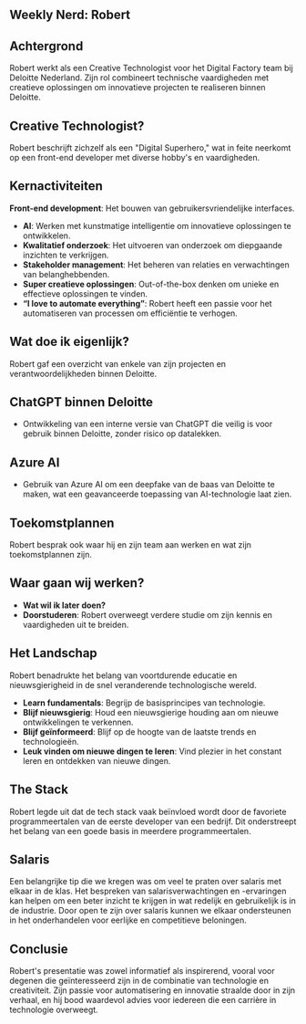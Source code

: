 ## Weekly Nerd: Robert

## Achtergrond
Robert werkt als een Creative Technologist voor het Digital Factory team bij Deloitte Nederland. Zijn rol combineert technische vaardigheden met creatieve oplossingen om innovatieve projecten te realiseren binnen Deloitte.

## Creative Technologist?
Robert beschrijft zichzelf als een "Digital Superhero," wat in feite neerkomt op een front-end developer met diverse hobby's en vaardigheden. 

## Kernactiviteiten
**Front-end development**: Het bouwen van gebruikersvriendelijke interfaces.
- **AI**: Werken met kunstmatige intelligentie om innovatieve oplossingen te ontwikkelen.
- **Kwalitatief onderzoek**: Het uitvoeren van onderzoek om diepgaande inzichten te verkrijgen.
- **Stakeholder management**: Het beheren van relaties en verwachtingen van belanghebbenden.
- **Super creatieve oplossingen**: Out-of-the-box denken om unieke en effectieve oplossingen te vinden.
- **“I love to automate everything”**: Robert heeft een passie voor het automatiseren van processen om efficiëntie te verhogen.

## Wat doe ik eigenlijk?
Robert gaf een overzicht van enkele van zijn projecten en verantwoordelijkheden binnen Deloitte.

## ChatGPT binnen Deloitte
- Ontwikkeling van een interne versie van ChatGPT die veilig is voor gebruik binnen Deloitte, zonder risico op datalekken.

## Azure AI
- Gebruik van Azure AI om een deepfake van de baas van Deloitte te maken, wat een geavanceerde toepassing van AI-technologie laat zien.

## Toekomstplannen
Robert besprak ook waar hij en zijn team aan werken en wat zijn toekomstplannen zijn.

## Waar gaan wij werken?
- **Wat wil ik later doen?**
- **Doorstuderen**: Robert overweegt verdere studie om zijn kennis en vaardigheden uit te breiden.

## Het Landschap
Robert benadrukte het belang van voortdurende educatie en nieuwsgierigheid in de snel veranderende technologische wereld.

- **Learn fundamentals**: Begrijp de basisprincipes van technologie.
- **Blijf nieuwsgierig**: Houd een nieuwsgierige houding aan om nieuwe ontwikkelingen te verkennen.
- **Blijf geïnformeerd**: Blijf op de hoogte van de laatste trends en technologieën.
- **Leuk vinden om nieuwe dingen te leren**: Vind plezier in het constant leren en ontdekken van nieuwe dingen.

## The Stack
Robert legde uit dat de tech stack vaak beïnvloed wordt door de favoriete programmeertalen van de eerste developer van een bedrijf. Dit onderstreept het belang van een goede basis in meerdere programmeertalen.

## Salaris
Een belangrijke tip die we kregen was om veel te praten over salaris met elkaar in de klas. Het bespreken van salarisverwachtingen en -ervaringen kan helpen om een beter inzicht te krijgen in wat redelijk en gebruikelijk is in de industrie. Door open te zijn over salaris kunnen we elkaar ondersteunen in het onderhandelen voor eerlijke en competitieve beloningen.

## Conclusie
Robert's presentatie was zowel informatief als inspirerend, vooral voor degenen die geïnteresseerd zijn in de combinatie van technologie en creativiteit. Zijn passie voor automatisering en innovatie straalde door in zijn verhaal, en hij bood waardevol advies voor iedereen die een carrière in technologie overweegt.
